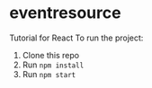 # eventresource
Tutorial for React
To run the project:
1. Clone this repo
2. Run `npm install`
3. Run `npm start`